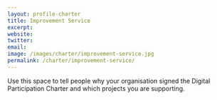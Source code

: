 ```yaml
---
layout: profile-charter
title: Improvement Service
excerpt: 
website: 
twitter: 
email: 
image: /images/charter/improvement-service.jpg
permalink: /charter/improvement-service/
---
```


Use this space to tell people why your organisation signed the Digital Participation Charter and which projects you are supporting.
